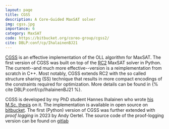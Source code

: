 ```yaml
---
layout: page
title: CGSS
description: A Core-Guided MaxSAT solver
img: cgss.jpg
importance: 6
category: MaxSAT
code: https://bitbucket.org/coreo-group/cgss2/
cite: DBLP:conf/cp/IhalainenBJ21
---
```


[CGSS](https://bitbucket.org/coreo-group/cgss2/) is an effective implementation of the OLL algorithm for MaxSAT. The first version of CGSS was built on top of the [RC2](https://pysathq.github.io/docs/html/api/examples/rc2.html) MaxSAT solver in Python. The current--and much more effective--version is a reimplementation from scratch in C++. Most notably, CGSS extends RC2 with the so called structure sharing (SS) technique that results in more compact encodings of the constraints required for
optimization. More details can be found in {% cite DBLP:conf/cp/IhalainenBJ21 %}.

CGSS is developed by my PhD student Hannes Ihalainen who wrote [his M.Sc. thesis](https://helda.helsinki.fi/items/f77e9a26-87b6-43ae-8e86-3de2af8417be) on it. The implementation is available in open source on [bitbucket](https://bitbucket.org/coreo-group/cgss2/). The first (Python) version of CGSS was further extended with _proof logging_ in 2023 by Andy Oertel. The source code of the proof-logging version can be found on [gitlab](https://gitlab.com/MIAOresearch/software/certified-cgss)
